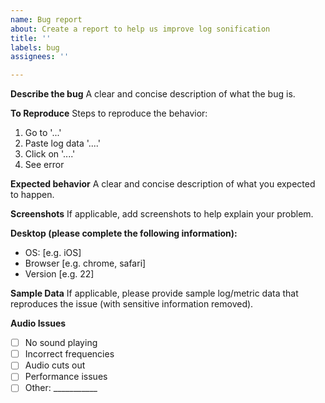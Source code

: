 ```yaml
---
name: Bug report
about: Create a report to help us improve log sonification
title: ''
labels: bug
assignees: ''

---
```


**Describe the bug**
A clear and concise description of what the bug is.

**To Reproduce**
Steps to reproduce the behavior:
1. Go to '...'
2. Paste log data '....'
3. Click on '....'
4. See error

**Expected behavior**
A clear and concise description of what you expected to happen.

**Screenshots**
If applicable, add screenshots to help explain your problem.

**Desktop (please complete the following information):**
 - OS: [e.g. iOS]
 - Browser [e.g. chrome, safari]
 - Version [e.g. 22]

**Sample Data**
If applicable, please provide sample log/metric data that reproduces the issue (with sensitive information removed).

**Audio Issues**
- [ ] No sound playing
- [ ] Incorrect frequencies
- [ ] Audio cuts out
- [ ] Performance issues
- [ ] Other: ___________